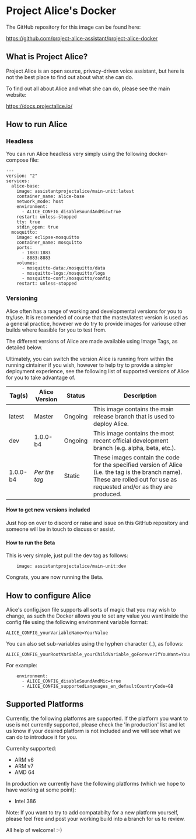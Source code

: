 # Project Alice's Docker

The GitHub repository for this image can be found here:

https://github.com/project-alice-assistant/project-alice-docker

## What is Project Alice?

Project Alice is an open source, privacy-driven voice assistant, but here is not the best place to find out about what she can do.

To find out all about Alice and what she can do, please see the main website:

https://docs.projectalice.io/

## How to run Alice

### Headless

You can run Alice headless very simply using the following docker-compose file:

```
---
version: "2"
services:
  alice-base:
    image: assistantprojectalice/main-unit:latest
    container_name: alice-base
    network_mode: host
    environment:
      - ALICE_CONFIG_disableSoundAndMic=true
    restart: unless-stopped
    tty: true
    stdin_open: true
  mosquitto:
    image: eclipse-mosquitto
    container_name: mosquitto
    ports:
      - 1883:1883
      - 8883:8883
    volumes:
      - mosquitto-data:/mosquitto/data
      - mosquitto-logs:/mosquitto/logs
      - mosquitto-conf:/mosquitto/config
    restart: unless-stopped
```

### Versioning

Alice often has a range of working and developmental versions for you to try/use. It is recomended of course that the master/latest version is used as a general practice, however we do try to provide images for variouse other builds where feasible for you to test from.

The different versions of Alice are made available using Image Tags, as detailed below.

Ultimately, you can switch the version Alice is running from within the running cintainer if you wish, however to help try to provide a simpler deployment experience, see the following list of supported versions of Alice for you to take advantage of.

Tag(s) | Alice Version | Status | Description
------------ | ------------- | ------------- | -------------
latest | Master | Ongoing | This image contains the main release branch that is used to deploy Alice.
dev | 1.0.0-b4 | Ongoing | This image contains the most recent official development branch (e.g. alpha, beta, etc.).
1.0.0-b4 | *Per the tag* | Static | These images contain the code for the specified version of Alice (i.e. the tag is the branch name). These are rolled out for use as requested and/or as they are produced.

#### How to get new versions included

Just hop on over to discord or raise and issue on this GitHub repository and someone will be in touch to discuss or assist.

#### How to run the Beta

This is very simple, just pull the dev tag as follows:

```
    image: assistantprojectalice/main-unit:dev
```

Congrats, you are now running the Beta.

## How to configure Alice

Alice's config.json file supports all sorts of magic that you may wish to change, as such the Docker allows you to set any value you want inside the config file using the following environment variable format:
```
ALICE_CONFIG_yourVariableName=YourValue
```
You can also set sub-variables using the hyphen character (_), as follows:
```
ALICE_CONFIG_yourRootVariable_yourChildVariable_goForeverIfYouWant=YourValue
```
For example:
```
    environment:
      - ALICE_CONFIG_disableSoundAndMic=true
      - ALICE_CONFIG_supportedLanguages_en_defaultCountryCode=GB
```

## Supported Platforms

Currently, the following platforms are supported. If the platform you want to use is not currently supported, please check the 'in production' list and let us know if your desired platform is not included and we will see what we can do to introduce it for you.

Currenlty supported:

* ARM v6
* ARM v7
* AMD 64

In production we currently have the following platforms (which we hope to have working at some point):

* Intel 386

Note: If you want to try to add compatabilty for a new platform yourself, please feel free and post your working build into a branch for us to review.

All help of welcome! :-)
